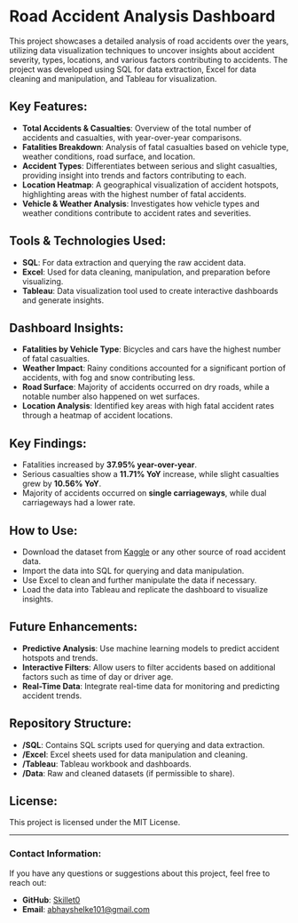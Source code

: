 # Road Accident Analysis Dashboard

This project showcases a detailed analysis of road accidents over the years, utilizing data visualization techniques to uncover insights about accident severity, types, locations, and various factors contributing to accidents. The project was developed using SQL for data extraction, Excel for data cleaning and manipulation, and Tableau for visualization.

## Key Features:
- **Total Accidents & Casualties**: Overview of the total number of accidents and casualties, with year-over-year comparisons.
- **Fatalities Breakdown**: Analysis of fatal casualties based on vehicle type, weather conditions, road surface, and location.
- **Accident Types**: Differentiates between serious and slight casualties, providing insight into trends and factors contributing to each.
- **Location Heatmap**: A geographical visualization of accident hotspots, highlighting areas with the highest number of fatal accidents.
- **Vehicle & Weather Analysis**: Investigates how vehicle types and weather conditions contribute to accident rates and severities.

## Tools & Technologies Used:
- **SQL**: For data extraction and querying the raw accident data.
- **Excel**: Used for data cleaning, manipulation, and preparation before visualizing.
- **Tableau**: Data visualization tool used to create interactive dashboards and generate insights.

## Dashboard Insights:
- **Fatalities by Vehicle Type**: Bicycles and cars have the highest number of fatal casualties.
- **Weather Impact**: Rainy conditions accounted for a significant portion of accidents, with fog and snow contributing less.
- **Road Surface**: Majority of accidents occurred on dry roads, while a notable number also happened on wet surfaces.
- **Location Analysis**: Identified key areas with high fatal accident rates through a heatmap of accident locations.

## Key Findings:
- Fatalities increased by **37.95% year-over-year**.
- Serious casualties show a **11.71% YoY** increase, while slight casualties grew by **10.56% YoY**.
- Majority of accidents occurred on **single carriageways**, while dual carriageways had a lower rate.

## How to Use:
- Download the dataset from [Kaggle](https://www.kaggle.com/datasets) or any other source of road accident data.
- Import the data into SQL for querying and data manipulation.
- Use Excel to clean and further manipulate the data if necessary.
- Load the data into Tableau and replicate the dashboard to visualize insights.

## Future Enhancements:
- **Predictive Analysis**: Use machine learning models to predict accident hotspots and trends.
- **Interactive Filters**: Allow users to filter accidents based on additional factors such as time of day or driver age.
- **Real-Time Data**: Integrate real-time data for monitoring and predicting accident trends.

## Repository Structure:
- **/SQL**: Contains SQL scripts used for querying and data extraction.
- **/Excel**: Excel sheets used for data manipulation and cleaning.
- **/Tableau**: Tableau workbook and dashboards.
- **/Data**: Raw and cleaned datasets (if permissible to share).

## License:
This project is licensed under the MIT License.

---

### Contact Information:
If you have any questions or suggestions about this project, feel free to reach out:

- **GitHub**: [Skillet0](https://github.com/Skillet0)
- **Email**: [abhayshelke101@gmail.com](mailto:abhayshelke101@gmail.com)
